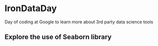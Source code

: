 # IronDataDay
Day of coding at Google to learn more about 3rd party data science tools
## Explore the use of Seaborn library
